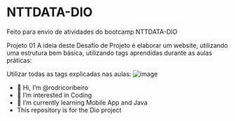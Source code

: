 # NTTDATA-DIO
Feito para envio de atividades do bootcamp NTTDATA-DIO

Projeto 01
A ideia deste Desafio de Projeto é elaborar um website, utilizando uma estrutura bem básica, utilizando tags aprendidas durante as aulas práticas:
 
Utilizar todas as tags explicadas nas aulas: ![image](https://user-images.githubusercontent.com/110791450/197541189-58d8d848-8f53-414d-a374-85d291e9b695.png)
- 👋 Hi, I’m @rodricoribeiro
- 👀 I’m interested in Coding
- 🌱 I’m currently learning Mobile App and Java
- This repository is for the Dio project
